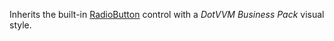 Inherits the built-in [RadioButton](/docs/controls/builtin/RadioButton/{branch}) control with a *DotVVM Business Pack* visual style.

